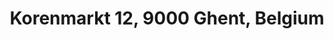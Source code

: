 ---
link: https://maps.app.goo.gl/u1ocLcUQMRwaKsUW7
title: Korenmarkt 12, 9000 Ghent, Belgium
description: Address
target: _blank
---